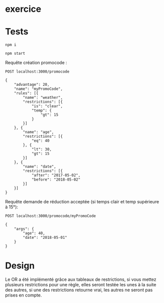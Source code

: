 # exercice

Tests
====

`npm i`

`npm start`

Requête création promocode :

```
POST localhost:3000/promocode

{
	"advantage": 20,
	"name": "myPromoCode",
	"rules": [{
		"name": "weather",
		"restrictions": [{
			"is": "clear",
			"temp": {
				"gt": 15
			}
		}]
	}, {
		"name": "age",
		"restrictions": [{
			"eq": 40
		}, {
	        "lt": 30,
	        "gt": 15
    	}]
	}, {
		"name": "date",
		"restrictions": [{
			"after": "2017-05-02",
			"before": "2018-05-02"
		}]
	}]
}
```

Requête demande de réduction acceptée (si temps clair et temp supérieure à 15°):

```
POST localhost:3000/promocode/myPromoCode

{
	"args": {
		"age": 40,
		"date": "2018-05-01"
	}
}
```


Design
====

Le OR a été implémenté grâce aux tableaux de restrictions, si vous mettez plusieurs restrictions pour une règle, elles seront testée les unes à la suite des autres, si une des restrictions retourne vrai, les autres ne seront pas prises en compte. 
